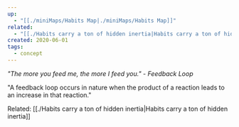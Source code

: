 ```yaml
---
up:
  - "[[./miniMaps/Habits Map|./miniMaps/Habits Map]]"
related:
  - "[[./Habits carry a ton of hidden inertia|Habits carry a ton of hidden inertia]]"
created: 2020-06-01
tags:
  - concept
---
```

 *"The more you feed me, the more I feed you." - Feedback Loop*

"A feedback loop occurs in nature when the product of a reaction leads to an increase in that reaction."

Related: [[./Habits carry a ton of hidden inertia|Habits carry a ton of hidden inertia]]